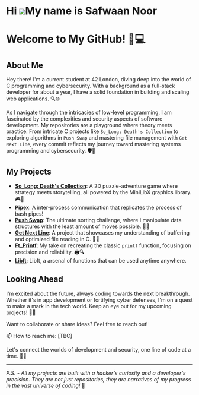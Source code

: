 Hi ![](https://user-images.githubusercontent.com/18350557/176309783-0785949b-9127-417c-8b55-ab5a4333674e.gif)My name is Safwaan Noor
====================================================================================================================================
# Welcome to My GitHub! 👋💻

## About Me

Hey there! I'm a current student at 42 London, diving deep into the world of C programming and cybersecurity. With a background as a full-stack developer for about a year, I have a solid foundation in building and scaling web applications. 🔍🌐

As I navigate through the intricacies of low-level programming, I am fascinated by the complexities and security aspects of software development. My repositories are a playground where theory meets practice. From intricate C projects like `So_Long: Death's Collection` to exploring algorithms in `Push Swap` and mastering file management with `Get Next Line`, every commit reflects my journey toward mastering systems programming and cybersecurity. 🛡️🚀

## My Projects

- **[So_Long: Death's Collection](https://github.com/Safwaan-GitHub/so_long)**: A 2D puzzle-adventure game where strategy meets storytelling, all powered by the MiniLibX graphics library. 🎮👾
- **[Pipex](https://github.com/Safwaan-GitHub/PipexSolution)**: A inter-process communication that replicates the process of bash pipes!
- **[Push Swap](https://github.com/Safwaan-GitHub/push_swap)**: The ultimate sorting challenge, where I manipulate data structures with the least amount of moves possible. 💾🔄
- **[Get Next Line](https://github.com/Safwaan-GitHub/GNLSUB)**: A project that showcases my understanding of buffering and optimized file reading in C. 📂📖
- **[Ft_Printf](https://github.com/Safwaan-GitHub/ft_printf)**: My take on recreating the classic `printf` function, focusing on precision and reliability. 🖨️🔍
- **[Libft](https://github.com/Safwaan-GitHub/Libft)**: Libft, a arsenal of functions that can be used anytime anywhere.

## Looking Ahead

I'm excited about the future, always coding towards the next breakthrough. Whether it's in app development or fortifying cyber defenses, I'm on a quest to make a mark in the tech world. Keep an eye out for my upcoming projects! 👀💡

Want to collaborate or share ideas? Feel free to reach out!

📫 How to reach me: [TBC]

Let's connect the worlds of development and security, one line of code at a time. 🌟🔐

---

*P.S. - All my projects are built with a hacker's curiosity and a developer's precision. They are not just repositories, they are narratives of my progress in the vast universe of coding!* 🌌
